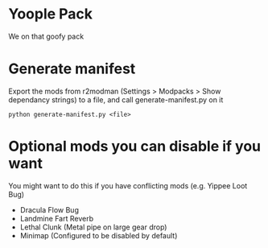 # Yoople Pack

We on that goofy pack

# Generate manifest

Export the mods from r2modman (Settings > Modpacks > Show dependancy strings) to a file, and call generate-manifest.py on it

`python generate-manifest.py <file>`

# Optional mods you can disable if you want

You might want to do this if you have conflicting mods (e.g. Yippee Loot Bug)

- Dracula Flow Bug
- Landmine Fart Reverb
- Lethal Clunk (Metal pipe on large gear drop)
- Minimap (Configured to be disabled by default)